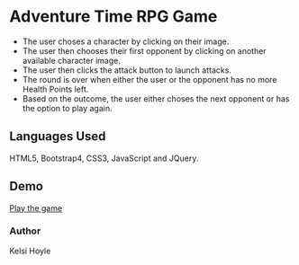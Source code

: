 # Adventure Time RPG Game
* The user choses a character by clicking on their image.
* The user then chooses their first opponent by clicking on another available character image.
* The user then clicks the attack button to launch attacks.
* The round is over when either the user or the opponent has no more Health Points left.
* Based on the outcome, the user either choses the next opponent or has the option to play again.

## Languages Used

HTML5, Bootstrap4, CSS3, JavaScript and JQuery.

## Demo
[Play the game](https://kelsimhoyle.github.io/unit4-rpg/)

### Author
Kelsi Hoyle